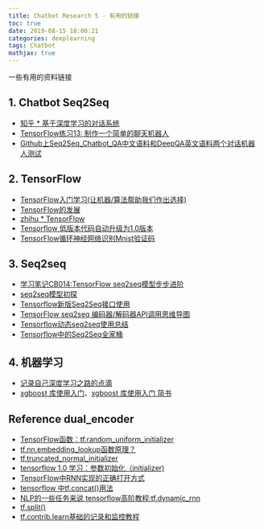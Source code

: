 ```yaml
---
title: Chatbot Research 5 - 有用的链接
toc: true
date: 2019-08-15 18:00:21
categories: deeplearning
tags: Chatbot
mathjax: true
---
```


一些有用的资料链接

<!-- more -->

## 1. Chatbot Seq2Seq

- [知乎 * 基于深度学习的对话系统][r1]
- [TensorFlow练习13: 制作一个简单的聊天机器人][r2]
- [Github上Seq2Seq_Chatbot_QA中文语料和DeepQA英文语料两个对话机器人测试][r3]

[r1]: https://zhuanlan.zhihu.com/p/33088748
[r2]: http://blog.topspeedsnail.com/archives/10735
[r3]: https://blog.csdn.net/huxuanlai/article/details/76853094

## 2. TensorFlow

- [TensorFlow入门学习(让机器/算法帮助我们作出选择)][r4]
- [TensorFlow的发展][r5]
- [zhihu * TensorFlow][r6]
- [Tensorflow 低版本代码自动升级为1.0版本][r7]
- [TensorFlow循环神经网络识别Mnist验证码][r8]

[r4]: https://www.cnblogs.com/LittleHann/p/6413864.html
[r5]: https://www.jianshu.com/p/3f2b10e8d26c
[r6]: https://www.zhihu.com/topic/20032249/hot
[r7]: https://zhuanlan.zhihu.com/p/48724069
[r8]: https://zhuanlan.zhihu.com/p/48605047

## 3. Seq2seq

- [学习笔记CB014:TensorFlow seq2seq模型步步进阶][s1]
- [seq2seq模型初探][s2]
- [Tensorflow新版Seq2Seq接口使用][s3]
- [TensorFlow seq2seq 编码器/解码器API调用思维导图][s4]
- [Tensorflow动态seq2seq使用总结][s5]
- [Tensorflow中的Seq2Seq全家桶][s6]

[s1]: https://www.jianshu.com/p/451d87b12477
[s2]: https://www.jianshu.com/p/779e022a8644
[s3]: https://blog.csdn.net/thriving_fcl/article/details/74165062
[s4]: https://zhuanlan.zhihu.com/p/33456592
[s5]: https://zhuanlan.zhihu.com/p/32055400
[s6]: https://zhuanlan.zhihu.com/p/47929039


## 4. 机器学习

- [记录自己深度学习之路的点滴][d1]
- [xgboost 库使用入门][d2]、[xgboost 库使用入门 简书][d2_1]

[d1]: https://github.com/zhuanxuhit/nd101
[d2]: https://www.zybuluo.com/zhuanxu/note/969884
[d2_1]: https://www.jianshu.com/p/05ec35a120b1

## Reference dual_encoder 

- [TensorFlow函数：tf.random_uniform_initializer][1]
- [tf.nn.embedding_lookup函数原理？][2]
- [tf.truncated_normal_initializer][3]
- [tensorflow 1.0 学习：参数初始化（initializer)][4]
- [TensorFlow中RNN实现的正确打开方式][5]
- [tensorflow 中tf.concat()用法][6]
- [NLP的一些任务来说 tensorflow高阶教程:tf.dynamic_rnn][7]
- [tf.split()][8]
- [tf.contrib.learn基础的记录和监控教程][9]

[1]: https://www.w3cschool.cn/tensorflow_python/tensorflow_python-f1np2gyt.html
[2]: https://www.zhihu.com/question/52250059
[3]: https://www.w3cschool.cn/tensorflow_python/tensorflow_python-4pyc2nuy.html
[4]: https://www.cnblogs.com/denny402/p/6932956.html
[5]: https://zhuanlan.zhihu.com/p/28196873
[6]: https://blog.csdn.net/momaojia/article/details/77603322
[7]: https://blog.csdn.net/u010223750/article/details/71079036
[8]: https://blog.csdn.net/liuweiyuxiang/article/details/81192547
[9]: http://cwiki.apachecn.org/pages/viewpage.action?pageId=10029489
